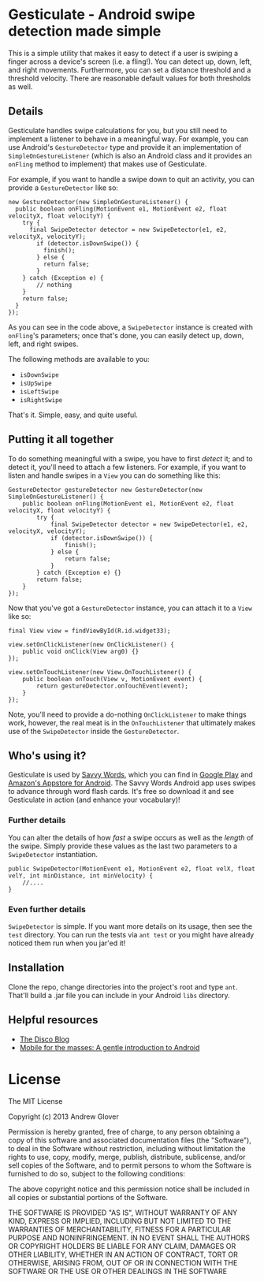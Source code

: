 # Gesticulate - Android swipe detection made simple

This is a simple utility that makes it easy to detect if a user is swiping a finger across a device's screen (i.e. a fling!). You can detect
up, down, left, and right movements. Furthermore, you can set a distance threshold and a threshold velocity. There are reasonable default
values for both thresholds as well.

## Details

Gesticulate handles swipe calculations for you, but you still need to implement a listener to behave in a meaningful way. For example, you can use Android's `GestureDetector` type and provide it an implementation of `SimpleOnGestureListener` (which is also an Android class and it provides an `onFling` method to implement) that makes use of Gesticulate. 

For example, if you want to handle a swipe down to quit an activity, you can provide a `GestureDetector` like so:

	new GestureDetector(new SimpleOnGestureListener() {
	  public boolean onFling(MotionEvent e1, MotionEvent e2, float velocityX, float velocityY) {
	    try {
	      final SwipeDetector detector = new SwipeDetector(e1, e2, velocityX, velocityY);
		    if (detector.isDownSwipe()) {
			  finish();
			} else {
			  return false;
			}
		} catch (Exception e) {
			// nothing
		}
		return false;
	  }
	});
	
As you can see in the code above, a `SwipeDetector` instance is created with `onFling`'s parameters; once that's done, you can easily detect up, down, left, and right swipes. 

The following methods are available to you:

* `isDownSwipe`
* `isUpSwipe`
* `isLeftSwipe`
* `isRightSwipe`

That's it. Simple, easy, and quite useful.

## Putting it all together

To do something meaningful with a swipe, you have to first _detect_ it; and to detect it, you'll need to attach a few listeners. For example, if you want to listen and handle swipes in a `View` you can do something like this:

	GestureDetector gestureDetector new GestureDetector(new SimpleOnGestureListener() {
		public boolean onFling(MotionEvent e1, MotionEvent e2, float velocityX, float velocityY) {
			try {
				final SwipeDetector detector = new SwipeDetector(e1, e2, velocityX, velocityY);
				if (detector.isDownSwipe()) {
					finish();
				} else {
					return false;
				}
			} catch (Exception e) {}
			return false;
		}
	});

Now that you've got a `GestureDetector` instance, you can attach it to a `View` like so:

	final View view = findViewById(R.id.widget33);

	view.setOnClickListener(new OnClickListener() {
		public void onClick(View arg0) {}
	});

	view.setOnTouchListener(new View.OnTouchListener() {
		public boolean onTouch(View v, MotionEvent event) {
			return gestureDetector.onTouchEvent(event);
		}
	});

Note, you'll need to provide a do-nothing `OnClickListener` to make things work, however, the real meat is in the `OnTouchListener` that ultimately makes use of the `SwipeDetector` inside the `GestureDetector`.

## Who's using it?

Gesticulate is used by [Savvy Words](https://play.google.com/store/apps/details?id=com.b50.savvywords), which you can find in [Google Play](https://play.google.com/store/apps/details?id=com.b50.savvywords) and [Amazon's Appstore for Android](http://www.amazon.com/Beacon50-Savvy-Words/dp/B00C535D20/ref=sr_1_1?s=mobile-apps&ie=UTF8&qid=1365339189&sr=1-1). The Savvy Words Android app uses swipes to advance through word flash cards. It's free so download it and see Gesticulate in action (and enhance your vocabulary)!

### Further details

You can alter the details of how _fast_ a swipe occurs as well as the _length_ of the swipe. Simply provide these values as the last two parameters to a `SwipeDetector` instantiation. 

	public SwipeDetector(MotionEvent e1, MotionEvent e2, float velX, float velY, int minDistance, int minVelocity) {
	    //....
	}

### Even further details

`SwipeDetector` is simple. If you want more details on its usage, then see the `test` directory. You can run the tests via `ant test` or you might have already noticed them run when you jar'ed it!

## Installation

Clone the repo, change directories into the project's root and type `ant`. That'll build a .jar file you can include in your Android `libs` directory. 

## Helpful resources

* [The Disco Blog](http://thediscoblog.com/)
* [Mobile for the masses: A gentle introduction to Android](http://www.ibm.com/developerworks/library/j-mobileforthemasses1/)

# License

The MIT License

Copyright (c) 2013 Andrew Glover

Permission is hereby granted, free of charge, to any person obtaining a copy of this software and associated documentation files (the "Software"), to deal in the Software without restriction, including without limitation the rights to use, copy, modify, merge, publish, distribute, sublicense, and/or sell copies of the Software, and to permit persons to whom the Software is furnished to do so, subject to the following conditions:

The above copyright notice and this permission notice shall be included in all copies or substantial portions of the Software.

THE SOFTWARE IS PROVIDED "AS IS", WITHOUT WARRANTY OF ANY KIND, EXPRESS OR IMPLIED, INCLUDING BUT NOT LIMITED TO THE WARRANTIES OF MERCHANTABILITY, FITNESS FOR A PARTICULAR PURPOSE AND NONINFRINGEMENT. IN NO EVENT SHALL THE AUTHORS OR COPYRIGHT HOLDERS BE LIABLE FOR ANY CLAIM, DAMAGES OR OTHER LIABILITY, WHETHER IN AN ACTION OF CONTRACT, TORT OR OTHERWISE, ARISING FROM, OUT OF OR IN CONNECTION WITH THE SOFTWARE OR THE USE OR OTHER DEALINGS IN THE SOFTWARE